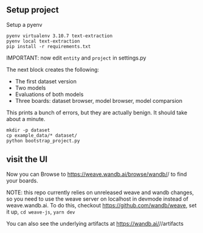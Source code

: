 ## Setup project

Setup a pyenv

```
pyenv virtualenv 3.10.7 text-extraction
pyenv local text-extraction
pip install -r requirements.txt
```

IMPORTANT: now edit `entity` and `project` in settings.py

The next block creates the following:

- The first dataset version
- Two models
- Evaluations of both models
- Three boards: dataset browser, model browser, model comparsion

This prints a bunch of errors, but they are actually benign. It should take about a minute.

```
mkdir -p dataset
cp example_data/* dataset/
python bootstrap_project.py
```

## visit the UI

Now you can Browse to https://weave.wandb.ai/browse/wandb/<entity>/<project> to find
your boards.

NOTE: this repo currently relies on unreleased weave and wandb changes, so you need to use
the weave server on localhost in devmode instead of weave.wandb.ai. To do this, checkout
https://github.com/wandb/weave, set it up, `cd weave-js`, `yarn dev`

You can also see the underlying artifacts at https://wandb.ai/<entity>/<project>/artifacts
